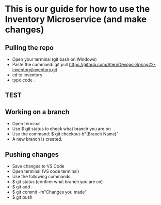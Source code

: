 # This is our guide for how to use the Inventory Microservice (and make changes)

## Pulling the repo

- Open your terminal (git bash on Windows)
- Paste the command: git pull https://github.com/SternDevops-Spring22-Inventory/inventory.git
- cd to inventory
- type code .

## TEST

## Working on a branch

- Open terminal
- Use $ git status to check what branch you are on
- Use the command: $ git checkout-b"(Branch Name)"
- A new branch is created.

## Pushing changes

- Save changes to VS Code
- Open terminal (VS code terminal)
- Use the following commands:
- $ git status (confirm what branch you are on)
- $ git add .
- $ git commit -m"Changes you made"
- $ git push
